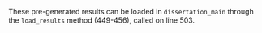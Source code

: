 These pre-generated results can be loaded in `dissertation_main` through the `load_results` method (449-456), called on line 503.

